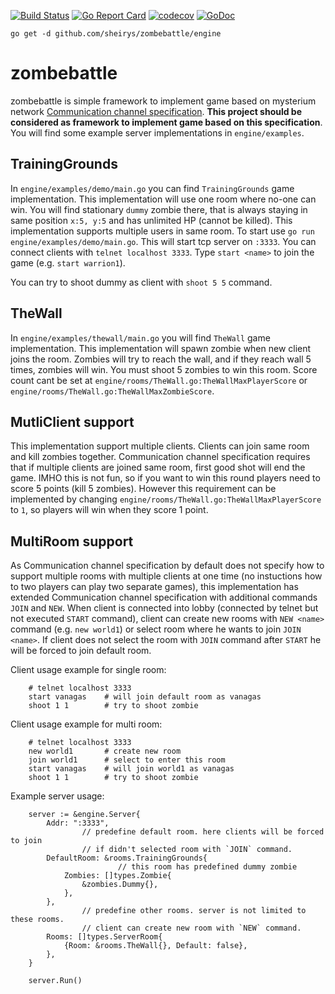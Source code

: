[![Build Status](https://travis-ci.com/sheirys/zombebattle.svg?branch=master)](https://travis-ci.com/sheirys/zombebattle)
[![Go Report Card](https://goreportcard.com/badge/github.com/sheirys/zombebattle)](https://goreportcard.com/report/github.com/sheirys/zombebattle)
[![codecov](https://codecov.io/gh/sheirys/zombebattle/branch/master/graph/badge.svg)](https://codecov.io/gh/sheirys/zombebattle)
[![GoDoc](https://godoc.org/github.com/sheirys/zombebattle/engine?status.svg)](https://godoc.org/github.com/sheirys/zombebattle/engine)

`go get -d github.com/sheirys/zombebattle/engine`

# zombebattle

zombebattle is simple framework to implement game based on mysterium network [Communication channel specification](https://github.com/mysteriumnetwork/winter-is-coming/blob/master/quests/Talk_to_Zombies.md#communication-channel-specification). **This project should be considered as framework to implement game based on this specification**. You will find some example server implementations in `engine/examples`.

## TrainingGrounds 
In `engine/examples/demo/main.go` you can find `TrainingGrounds` game implementation. This implementation will use one room where no-one can win. You will find stationary `dummy` zombie there, that is always staying in same position `x:5, y:5` and has unlimited HP (cannot be killed). This implementation supports multiple users in same room. To start use `go run engine/examples/demo/main.go`. This will start tcp server on `:3333`. You can connect clients with `telnet localhost 3333`. Type `start <name>` to join the game (e.g. `start warrion1`).

You can try to shoot dummy as client with `shoot 5 5` command.

## TheWall
In `engine/examples/thewall/main.go` you will find `TheWall` game implementation. This implementation will spawn zombie when new client joins the room. Zombies will try to reach the wall, and if they reach wall 5 times, zombies will win. You must shoot 5 zombies to win this room. Score count cant be set at `engine/rooms/TheWall.go:TheWallMaxPlayerScore` or `engine/rooms/TheWall.go:TheWallMaxZombieScore`.

## MutliClient support
This implementation support multiple clients. Clients can join same room and kill zombies together. Communication channel specification requires that if multiple clients are joined same room, first good shot will end the game. IMHO this is not fun, so if you want to win this round players need to score 5 points (kill 5 zombies). However this requirement can be implemented by changing `engine/rooms/TheWall.go:TheWallMaxPlayerScore` to `1`, so players will win when they score 1 point.

## MultiRoom support
As Communication channel specification by default does not specify how to support multiple rooms with multiple clients at one time (no instuctions how to two players can play two separate games), this implementation has extended Communication channel specification with additional commands `JOIN` and `NEW`. When client is connected into lobby (connected by telnet but not executed `START` command), client can create new rooms with `NEW <name>` command (e.g. `new world1`) or select room where he wants to join `JOIN <name>`. If client does not select the room with `JOIN` command after `START` he will be forced to join default room.

Client usage example for single room:

        # telnet localhost 3333
        start vanagas    # will join default room as vanagas
        shoot 1 1        # try to shoot zombie

Client usage example for multi room:

        # telnet localhost 3333
        new world1       # create new room
        join world1      # select to enter this room
        start vanagas    # will join world1 as vanagas
        shoot 1 1        # try to shoot zombie

Example server usage:
```
	server := &engine.Server{
		Addr: ":3333",
                // predefine default room. here clients will be forced to join
                // if didn't selected room with `JOIN` command.
		DefaultRoom: &rooms.TrainingGrounds{
                        // this room has predefined dummy zombie
			Zombies: []types.Zombie{
				&zombies.Dummy{},
			},
		},
                // predefine other rooms. server is not limited to these rooms.
                // client can create new room with `NEW` command.
		Rooms: []types.ServerRoom{
			{Room: &rooms.TheWall{}, Default: false},
		},
	}

	server.Run()
```
